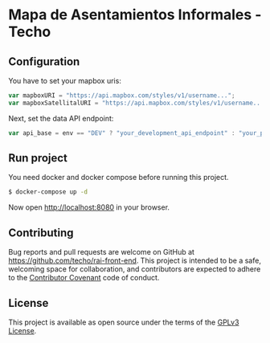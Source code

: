 # Mapa de Asentamientos Informales - Techo

## Configuration
You have to set your mapbox uris:
```javascript
var mapboxURI = "https://api.mapbox.com/styles/v1/username...";
var mapboxSatellitalURI = "https://api.mapbox.com/styles/v1/username...";
```

Next, set the data API endpoint:
```javascript
var api_base = env == "DEV" ? "your_development_api_endpoint" : "your_production_api_endpoint";
```

## Run project
You need docker and docker compose before running this project.

```bash
$ docker-compose up -d
```
Now open [http://localhost:8080](http://localhost:8080) in your browser.

## Contributing

Bug reports and pull requests are welcome on GitHub at https://github.com/techo/rai-front-end. This project is intended to be a safe, welcoming space for collaboration, and contributors are expected to adhere to the [Contributor Covenant](http://contributor-covenant.org) code of conduct.

## License

This project is available as open source under the terms of the [GPLv3 License](LICENSE).

